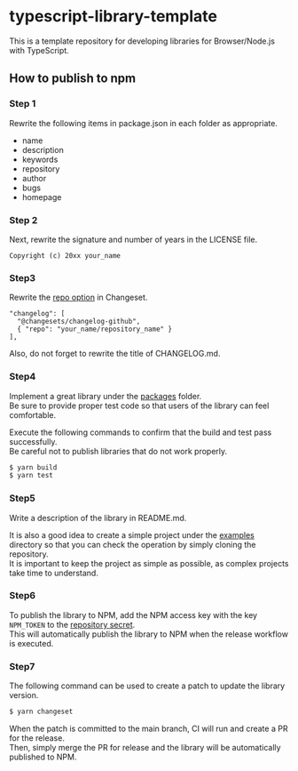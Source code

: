 # typescript-library-template

This is a template repository for developing libraries for Browser/Node.js with TypeScript.

## How to publish to npm

### Step 1

Rewrite the following items in package.json in each folder as appropriate.

* name
* description
* keywords
* repository
* author
* bugs
* homepage

### Step 2

Next, rewrite the signature and number of years in the LICENSE file.

```
Copyright (c) 20xx your_name
```

### Step3

Rewrite the [repo option](./.changeset/config.json) in Changeset.  

```
"changelog": [
  "@changesets/changelog-github",
  { "repo": "your_name/repository_name" }
],
```

Also, do not forget to rewrite the title of CHANGELOG.md.

### Step4

Implement a great library under the [packages](./packages) folder.  
Be sure to provide proper test code so that users of the library can feel comfortable.

Execute the following commands to confirm that the build and test pass successfully.  
Be careful not to publish libraries that do not work properly.

```bash
$ yarn build
$ yarn test
```

### Step5

Write a description of the library in README.md.

It is also a good idea to create a simple project under the [examples](./examples) directory so that you can check the operation by simply cloning the repository.  
It is important to keep the project as simple as possible, as complex projects take time to understand.

### Step6

To publish the library to NPM, add the NPM access key with the key `NPM_TOKEN` to the [repository secret](../../settings/secrets/actions).  
This will automatically publish the library to NPM when the release workflow is executed.

### Step7

The following command can be used to create a patch to update the library version.

```bash
$ yarn changeset
```

When the patch is committed to the main branch, CI will run and create a PR for the release.  
Then, simply merge the PR for release and the library will be automatically published to NPM.
